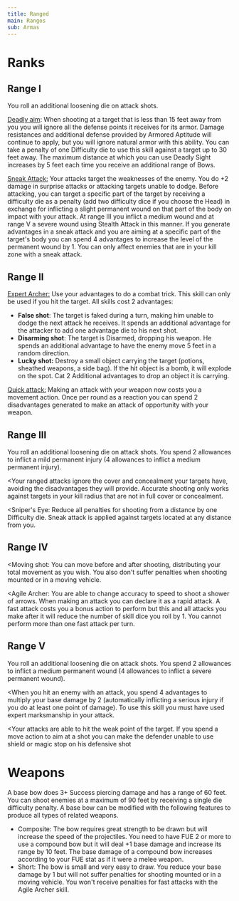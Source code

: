 ```yaml
---
title: Ranged
main: Rangos
sub: Armas
---
```


# Ranks

## Range I 

You roll an additional loosening die on attack shots.

<u>Deadly aim</u>: When shooting at a target that is less than 15 feet away from you you will ignore all the defense points it receives for its armor. Damage resistances and additional defense provided by Armored Aptitude will continue to apply, but you will ignore natural armor with this ability. You can take a penalty of one Difficulty die to use this skill against a target up to 30 feet away. The maximum distance at which you can use Deadly Sight increases by 5 feet each time you receive an additional range of Bows.

<u>Sneak Attack:</u> Your attacks target the weaknesses of the enemy. You do +2 damage in surprise attacks or attacking targets unable to dodge. Before attacking, you can target a specific part of the target by receiving a difficulty die as a penalty (add two difficulty dice if you choose the Head) in exchange for inflicting a slight permanent wound on that part of the body on impact with your attack. At range III you inflict a medium wound and at range V a severe wound using Stealth Attack in this manner. If you generate advantages in a sneak attack and you are aiming at a specific part of the target's body you can spend 4 advantages to increase the level of the permanent wound by 1. You can only affect enemies that are in your kill zone with a sneak attack.

## Range II

<u>Expert Archer:</u> Use your advantages to do a combat trick. This skill can only be used if you hit the target. All skills cost 2 advantages: 

- **False shot**: The target is faked during a turn, making him unable to dodge the next attack he receives. It spends an additional advantage for the attacker to add one advantage die to his next shot.
- **Disarming shot**: The target is Disarmed, dropping his weapon. He spends an additional advantage to have the enemy move 5 feet in a random direction.
- **Lucky shot:** Destroy a small object carrying the target (potions, sheathed weapons, a side bag). If the hit object is a bomb, it will explode on the spot. Cat 2 Additional advantages to drop an object it is carrying.

<u>Quick attack:</u> Making an attack with your weapon now costs you a movement action. Once per round as a reaction you can spend 2 disadvantages generated to make an attack of opportunity with your weapon.

## Range III 

You roll an additional loosening die on attack shots. You spend 2 allowances to inflict a mild permanent injury (4 allowances to inflict a medium permanent injury).

<Your ranged attacks ignore the cover and concealment your targets have, avoiding the disadvantages they will provide. Accurate shooting only works against targets in your kill radius that are not in full cover or concealment.

<Sniper's Eye: Reduce all penalties for shooting from a distance by one Difficulty die. Sneak attack is applied against targets located at any distance from you. 

## Range IV

<Moving shot:</u> You can move before and after shooting, distributing your total movement as you wish. You also don't suffer penalties when shooting mounted or in a moving vehicle.

<Agile Archer: You are able to change accuracy to speed to shoot a shower of arrows. When making an attack you can declare it as a rapid attack. A fast attack costs you a bonus action to perform but this and all attacks you make after it will reduce the number of skill dice you roll by 1. You cannot perform more than one fast attack per turn.

## Range V

You roll an additional loosening die on attack shots. You spend 2 allowances to inflict a medium permanent wound (4 allowances to inflict a severe permanent wound).

<When you hit an enemy with an attack, you spend 4 advantages to multiply your base damage by 2 (automatically inflicting a serious injury if you do at least one point of damage). To use this skill you must have used expert marksmanship in your attack.

<Your attacks are able to hit the weak point of the target. If you spend a move action to aim at a shot you can make the defender unable to use shield or magic stop on his defensive shot

# Weapons

A base bow does 3+ Success piercing damage and has a range of 60 feet. You can shoot enemies at a maximum of 90 feet by receiving a single die difficulty penalty. A base bow can be modified with the following features to produce all types of related weapons.

- Composite: The bow requires great strength to be drawn but will increase the speed of the projectiles. You need to have FUE 2 or more to use a compound bow but it will deal +1 base damage and increase its range by 10 feet. The base damage of a compound bow increases according to your FUE stat as if it were a melee weapon.
- Short: The bow is small and very easy to draw. You reduce your base damage by 1 but will not suffer penalties for shooting mounted or in a moving vehicle. You won't receive penalties for fast attacks with the Agile Archer skill.

